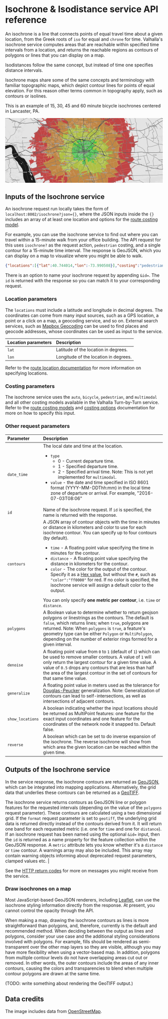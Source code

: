 # Isochrone & Isodistance service API reference

An isochrone is a line that connects points of equal travel time about a given location, from the Greek roots of `iso` for equal and `chrone` for time. Valhalla's isochrone service computes areas that are reachable within specified time intervals from a location, and returns the reachable regions as contours of polygons or lines that you can display on a map.

Isodistances follow the same concept, but instead of time one specifies distance intervals.

Isochrone maps share some of the same concepts and terminology with familiar topographic maps, which depict contour lines for points of equal elevation. For this reason other terms common in topography apply, such as contours or isolines.

This is an example of 15, 30, 45 and 60 minute bicycle isochrones centered in Lancaster, PA.

![Isochrones for travel times by walking in Lancaster, PA](../images/isochrone.png)

## Inputs of the Isochrone service

An isochrone request run locally takes the form of `localhost:8002/isochrone?json={}`, where the JSON inputs inside the `{}` includes an array of at least one location and options for the [route costing model](../turn-by-turn/api-reference.md#costing-models).

For example, you can use the isochrone service to find out where you can travel within a 15-minute walk from your office building. The API request for this uses `isochrone?` as the request action, `pedestrian` costing, and a single contour for a 15-minute time interval. The response is GeoJSON, which you can display on a map to visualize where you might be able to walk.

```json
{"locations":[{"lat":40.744014,"lon":-73.990508}],"costing":"pedestrian","contours":[{"time":15.0,"color":"ff0000"}]}&id=Walk_From_Office
```

There is an option to name your isochrone request by appending `&id=`. The `id` is returned with the response so you can match it to your corresponding request.

### Location parameters

The `locations` must include a latitude and longitude in decimal degrees. The coordinates can come from many input sources, such as a GPS location, a point or a click on a map, a geocoding service, and so on. External search services, such as [Mapbox Geocoding](https://docs.mapbox.com/api/search/#geocoding) can be used to find places and geocode addresses, whose coordinates can be used as input to the service.

| Location parameters | Description |
| :--------- | :----------- |
| `lat` | Latitude of the location in degrees. |
| `lon` | Longitude of the location in degrees. |

Refer to the [route location documentation](../turn-by-turn/api-reference.md#locations) for more information on specifying locations.

### Costing parameters

The isochrone service uses the `auto`, `bicycle`, `pedestrian`, and `multimodal` and all other costing models available in the Valhalla Turn-by-Turn service. Refer to the [route costing models](../turn-by-turn/api-reference.md#costing-models) and [costing options](../turn-by-turn/api-reference.md#costing-options) documentation for more on how to specify this input.

### Other request parameters

| Parameter | Description |
| :------------------ | :----------- |
| `date_time` | The local date and time at the location. <ul><li>`type`<ul><li>0 - Current departure time.</li><li>1 - Specified departure time.</li><li>2 - Specified arrival time. Note: This is not yet implemented for `multimodal`.</li></ul></li><li>`value` - the date and time specified in ISO 8601 format (YYYY-MM-DDThh:mm) in the local time zone of departure or arrival. For example, "2016-07-03T08:06"</li></ul> |
| `id` | Name of the isochrone request. If `id` is specified, the name is returned with the response. |
| `contours` | A JSON array of contour objects with the time in minutes or distance in kilometers and color to use for each isochrone contour. You can specify up to four contours (by default).<ul><li>`time` - A floating point value specifying the time in minutes for the contour.</li><li>`distance` - A floating point value specifying the distance in kilometers for the contour.</li><li>`color` - The color for the output of the contour. Specify it as a [Hex value](https://www.w3schools.com/colors/colors_hexadecimal.asp), but without the `#`, such as `"color":"ff0000"` for red. If no color is specified, the isochrone service will assign a default color to the output.</li></ul>You can only specify **one metric per contour**, i.e. `time` or `distance`.  |
| `polygons` | A Boolean value to determine whether to return geojson polygons or linestrings as the contours. The default is `false`, which returns lines; when `true`, polygons are returned. Note: When `polygons` is `true`, a feature's geometry type can be either `Polygon` or `MultiPolygon`, depending on the number of exterior rings formed for a given interval. |
| `denoise` | A floating point value from `0` to `1` (default of `1`) which can be used to remove smaller contours. A value of `1` will only return the largest contour for a given time value. A value of `0.5` drops any contours that are less than half the area of the largest contour in the set of contours for that same time value. |
| `generalize` | A floating point value in meters used as the tolerance for [Douglas-Peucker](https://en.wikipedia.org/wiki/Ramer%E2%80%93Douglas%E2%80%93Peucker_algorithm) generalization. Note: Generalization of contours can lead to self-intersections, as well as intersections of adjacent contours. |
| `show_locations` | A boolean indicating whether the input locations should be returned as MultiPoint features: one feature for the exact input coordinates and one feature for the coordinates of the network node it snapped to. Default false. |
| `reverse` | A boolean which can be set to do inverse expansion of the isochrone. The reverse isochrone will show from which area the given location can be reached within the given time.


## Outputs of the Isochrone service

In the service response, the isochrone contours are returned as [GeoJSON](https://geojson.org/), which can be integrated into mapping applications. Alternatively, the grid data that underlies these contours can be returned as a [GeoTIFF](https://www.ogc.org/standard/geotiff/).

The isochrone service returns contours as GeoJSON line or polygon features for the requested intervals (depending on the value of the `polygons` request parameter). These contours are calculated using a two dimensional grid. If the `format` request parameter is set to `geotiff`, the underlying grid data is returned directly instead of the contours derived from it. It will return one band for each requested metric (i.e. one for `time` and one for `distance`). If an isochrone request has been named using the optional `&id=` input, then the `id` is returned as a name property for the feature collection within the GeoJSON response. A `metric` attribute lets you know whether it's a `distance` or `time` contour. A warnings array may also be included. This array may contain warning objects informing about deprecated request parameters, clamped values etc. |

See the [HTTP return codes](../turn-by-turn/api-reference.md#http-status-codes-and-conditions) for more on messages you might receive from the service.

### Draw isochrones on a map

Most JavaScript-based GeoJSON renderers, including [Leaflet](https://leafletjs.com/), can use the isochrone styling information directly from the response. At present, you cannot control the opacity through the API.

When making a map, drawing the isochrone contours as lines is more straightforward than polygons, and, therefore, currently is the default and recommended method. When deciding between the output as lines and polygons, consider your use case and the additional styling considerations involved with polygons. For example, fills should be rendered as semi-transparent over the other map layers so they are visible, although you may have more flexibility when using a vector-based map. In addition, polygons from multiple contour levels do not have overlapping areas cut out or removed. In other words, the outer contours include the areas of any inner contours, causing the colors and transparencies to blend when multiple contour polygons are drawn at the same time.

(TODO: write something about rendering the GeoTIFF output.)

## Data credits

The image includes data from [OpenStreetMap](https://www.openstreetmap.org/).
